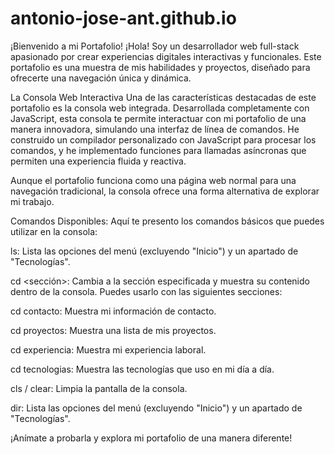 # antonio-jose-ant.github.io
¡Bienvenido a mi Portafolio!
¡Hola! Soy un desarrollador web full-stack apasionado por crear experiencias digitales interactivas y funcionales. Este portafolio es una muestra de mis habilidades y proyectos, diseñado para ofrecerte una navegación única y dinámica.

La Consola Web Interactiva
Una de las características destacadas de este portafolio es la consola web integrada. Desarrollada completamente con JavaScript, esta consola te permite interactuar con mi portafolio de una manera innovadora, simulando una interfaz de línea de comandos. He construido un compilador personalizado con JavaScript para procesar los comandos, y he implementado funciones para llamadas asíncronas que permiten una experiencia fluida y reactiva.

Aunque el portafolio funciona como una página web normal para una navegación tradicional, la consola ofrece una forma alternativa de explorar mi trabajo.

Comandos Disponibles:
Aquí te presento los comandos básicos que puedes utilizar en la consola:

ls: Lista las opciones del menú (excluyendo "Inicio") y un apartado de "Tecnologías".

cd <sección>: Cambia a la sección especificada y muestra su contenido dentro de la consola. Puedes usarlo con las siguientes secciones:

cd contacto: Muestra mi información de contacto.

cd proyectos: Muestra una lista de mis proyectos.

cd experiencia: Muestra mi experiencia laboral.

cd tecnologias: Muestra las tecnologías que uso en mi día a día.

cls / clear: Limpia la pantalla de la consola.

dir: Lista las opciones del menú (excluyendo "Inicio") y un apartado de "Tecnologías".

¡Anímate a probarla y explora mi portafolio de una manera diferente!
